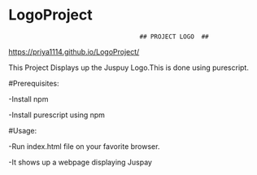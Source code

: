 # LogoProject

                                        ## PROJECT LOGO  ##
https://priya1114.github.io/LogoProject/

This Project Displays up the Juspuy Logo.This is done using purescript.

#Prerequisites:

-Install npm

-Install purescript using npm

#Usage:

-Run index.html file on your favorite browser.

-It shows up a webpage displaying Juspay
